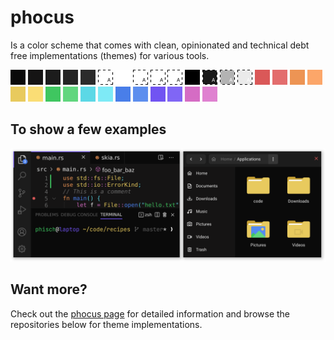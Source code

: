# phocus

Is a color scheme that comes with clean, opinionated and technical debt free implementations (themes) for various tools.

![one](https://raw.githubusercontent.com/phocus/.github/main/profile/colors/one.png) ![two](https://raw.githubusercontent.com/phocus/.github/main/profile/colors/two.png) ![three](https://raw.githubusercontent.com/phocus/.github/main/profile/colors/three.png) ![four](https://raw.githubusercontent.com/phocus/.github/main/profile/colors/four.png) ![five](https://raw.githubusercontent.com/phocus/.github/main/profile/colors/five.png) ![elevate](https://raw.githubusercontent.com/phocus/.github/main/profile/colors/elevate.png) ![light strong](https://raw.githubusercontent.com/phocus/.github/main/profile/colors/light_strong.png) ![light normal](https://raw.githubusercontent.com/phocus/.github/main/profile/colors/light_normal.png) ![light weak](https://raw.githubusercontent.com/phocus/.github/main/profile/colors/light_weak.png) ![light mute](https://raw.githubusercontent.com/phocus/.github/main/profile/colors/light_mute.png) ![dark strong](https://raw.githubusercontent.com/phocus/.github/main/profile/colors/dark_strong.png) ![dark normal](https://raw.githubusercontent.com/phocus/.github/main/profile/colors/dark_normal.png) ![dark weak](https://raw.githubusercontent.com/phocus/.github/main/profile/colors/dark_weak.png) ![dark mute](https://raw.githubusercontent.com/phocus/.github/main/profile/colors/dark_mute.png) ![red normal](https://raw.githubusercontent.com/phocus/.github/main/profile/colors/red_normal.png) ![red light](https://raw.githubusercontent.com/phocus/.github/main/profile/colors/red_light.png) ![orange normal](https://raw.githubusercontent.com/phocus/.github/main/profile/colors/orange_normal.png) ![orange light](https://raw.githubusercontent.com/phocus/.github/main/profile/colors/orange_light.png) ![yellow normal](https://raw.githubusercontent.com/phocus/.github/main/profile/colors/yellow_normal.png) ![yellow light](https://raw.githubusercontent.com/phocus/.github/main/profile/colors/yellow_light.png) ![green normal](https://raw.githubusercontent.com/phocus/.github/main/profile/colors/green_normal.png) ![green light](https://raw.githubusercontent.com/phocus/.github/main/profile/colors/green_light.png) ![cyan normal](https://raw.githubusercontent.com/phocus/.github/main/profile/colors/cyan_normal.png) ![cyan light](https://raw.githubusercontent.com/phocus/.github/main/profile/colors/cyan_light.png) ![blue normal](https://raw.githubusercontent.com/phocus/.github/main/profile/colors/blue_normal.png) ![blue light](https://raw.githubusercontent.com/phocus/.github/main/profile/colors/blue_light.png) ![purple normal](https://raw.githubusercontent.com/phocus/.github/main/profile/colors/purple_normal.png) ![purple light](https://raw.githubusercontent.com/phocus/.github/main/profile/colors/purple_light.png) ![pink normal](https://raw.githubusercontent.com/phocus/.github/main/profile/colors/pink_normal.png) ![pink light](https://raw.githubusercontent.com/phocus/.github/main/profile/colors/pink_light.png)

## To show a few examples

![vscode nautilus](https://raw.githubusercontent.com/phocus/.github/main/profile/example.svg)

## Want more?

Check out the [phocus page](https://phocus.github.io/) for detailed information and browse the repositories below for theme implementations.